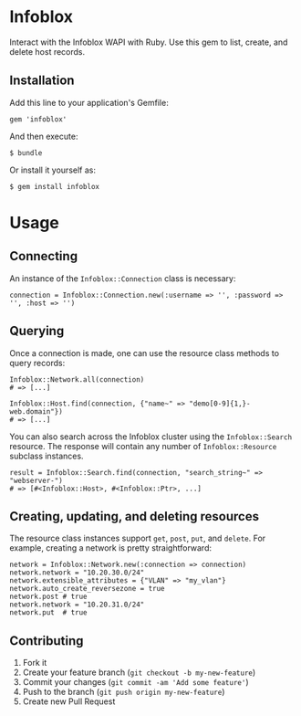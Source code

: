 # Infoblox

Interact with the Infoblox WAPI with Ruby.  Use this gem to list, create, and delete host records. 

## Installation

Add this line to your application's Gemfile:

    gem 'infoblox'

And then execute:

    $ bundle

Or install it yourself as:

    $ gem install infoblox

# Usage

## Connecting
An instance of the `Infoblox::Connection` class is necessary:

    connection = Infoblox::Connection.new(:username => '', :password => '', :host => '')

## Querying
Once a connection is made, one can use the resource class methods to query records: 

    Infoblox::Network.all(connection)
    # => [...]
   
    Infoblox::Host.find(connection, {"name~" => "demo[0-9]{1,}-web.domain"})
    # => [...]

You can also search across the Infoblox cluster using the `Infoblox::Search` resource. The response will contain any number of `Infoblox::Resource` subclass instances. 

    result = Infoblox::Search.find(connection, "search_string~" => "webserver-")
    # => [#<Infoblox::Host>, #<Infoblox::Ptr>, ...]
    
## Creating, updating, and deleting resources
The resource class instances support `get`, `post`, `put`, and `delete`.  For example, creating a network is pretty straightforward: 
 
    network = Infoblox::Network.new(:connection => connection)
    network.network = "10.20.30.0/24"
    network.extensible_attributes = {"VLAN" => "my_vlan"}
    network.auto_create_reversezone = true
    network.post # true
    network.network = "10.20.31.0/24"
    network.put  # true


## Contributing

1. Fork it
2. Create your feature branch (`git checkout -b my-new-feature`)
3. Commit your changes (`git commit -am 'Add some feature'`)
4. Push to the branch (`git push origin my-new-feature`)
5. Create new Pull Request
